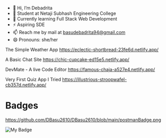 - 👋 Hi, I’m Debadrita
- 👀 Student at Netaji Subhash Engineering College
- 🌱 Currently learning Full Stack Web Development
- ⚡ Aspiring SDE
- 📫 Reach me by mail at basudebadrita94@gmail.com
- 😄 Pronouns: she/her


<!---
DBasu2610/DBasu2610 is a ✨ special ✨ repository because its `README.md` (this file) appears on your GitHub profile.
You can click the Preview link to take a look at your changes.
--->


The Simple Weather App     https://eclectic-shortbread-23fe6d.netlify.app/ 




A Basic Chat Site          https://chic-cupcake-ed15e5.netlify.app/


DevMate - A live Code Editor     https://famous-chaja-a527e4.netlify.app/



Very First Quiz App I Tried     https://illustrious-stroopwafel-cb357d.netlify.app/




# Badges

https://github.com/DBasu2610/DBasu2610/blob/main/postmanBadge.png

<!--[![My Badge](https://github.com/DBasu2610/DBasu2610/raw/main/postmanBadge.png)](https://api.badgr.io/public/assertions/PM4ky9p3Q8aitWp4yIGCYQ?identity__email=basudebadrita94%40gmail.com) -->

![My Badge](https://api.badgr.io/public/assertions/PM4ky9p3Q8aitWp4yIGCYQ/image)




